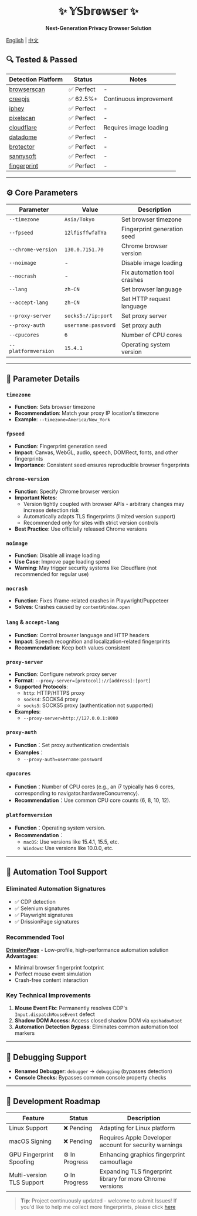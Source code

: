 <div align="center">

# ✨ 𝕐𝕊𝕓𝕣𝕠𝕨𝕤𝕖𝕣 ✨  
**Next-Generation Privacy Browser Solution**

</div>

[English](README-en.md) | [中文](README.md)

## 🔍 Tested & Passed
| Detection Platform                                                  | Status       | Notes                |
|---------------------------------------------------------------------|--------------|----------------------|
| [browserscan](https://browserscan.net)                              | ✅ Perfect    | -                    |
| [creepjs](https://abrahamjuliot.github.io/creepjs/)                 | ✅ 62.5%+     | Continuous improvement |
| [iphey](https://iphey.com)                                          | ✅ Perfect    | -                    |
| [pixelscan](https://pixelscan.net)                                  | ✅ Perfect    | -                    |
| [cloudflare](https://www.cloudflare.com/zh-cn/)                     | ✅ Perfect    | Requires image loading |
| [datadome](https://datadome.co/products/bot-protection/)            | ✅ Perfect    | -                    |
| [brotector](https://kaliiiiiiiiii.github.io/brotector/)             | ✅ Perfect    | -                    |
| [sannysoft](https://bot.sannysoft.com/)                             | ✅ Perfect    | -                    |
| [fingerprint](https://fingerprint.com/products/bot-detection/)      | ✅ Perfect    | -                    |

---

## ⚙️ Core Parameters
| Parameter          | Value               | Description                 |
|--------------------|---------------------|-----------------------------|
| `--timezone`       | `Asia/Tokyo`        | Set browser timezone        |
| `--fpseed`         | `12lfisffwfaTYa`    | Fingerprint generation seed |
| `--chrome-version` | `130.0.7151.70`     | Chrome browser version      |
| `--noimage`        | -                   | Disable image loading       |
| `--nocrash`        | -                   | Fix automation tool crashes |
| `--lang`           | `zh-CN`             | Set browser language        |
| `--accept-lang`    | `zh-CN`             | Set HTTP request language   |
| `--proxy-server`   | `socks5://ip:port`  | Set proxy server            |
| `--proxy-auth`     | `username:password` | Set proxy auth              |
| `--cpucores`       | `6`                 | Number of CPU cores         |
| `--platformversion`| `15.4.1`            | Operating system version    |

---

## 📝 Parameter Details
### **`timezone`**  
- **Function**: Sets browser timezone
- **Recommendation**: Match your proxy IP location's timezone
- **Example**: `--timezone=America/New_York`

### **`fpseed`**  
- **Function**: Fingerprint generation seed
- **Impact**: Canvas, WebGL, audio, speech, DOMRect, fonts, and other fingerprints
- **Importance**: Consistent seed ensures reproducible browser fingerprints

### **`chrome-version`**  
- **Function**: Specify Chrome browser version
- **Important Notes**:
  - Version tightly coupled with browser APIs - arbitrary changes may increase detection risk
  - Automatically adapts TLS fingerprints (limited version support)
  - Recommended only for sites with strict version controls
- **Best Practice**: Use officially released Chrome versions

### **`noimage`**  
- **Function**: Disable all image loading
- **Use Case**: Improve page loading speed
- **Warning**: May trigger security systems like Cloudflare (not recommended for regular use)

### **`nocrash`**  
- **Function**: Fixes iframe-related crashes in Playwright/Puppeteer
- **Solves**: Crashes caused by `contentWindow.open`

### **`lang` & `accept-lang`**
- **Function**: Control browser language and HTTP headers
- **Impact**: Speech recognition and localization-related fingerprints
- **Recommendation**: Keep both values consistent

### **`proxy-server`**  
- **Function**: Configure network proxy server
- **Format**: `--proxy-server=[protocol]://[address]:[port]`
- **Supported Protocols**:
  - `http`: HTTP/HTTPS proxy
  - `socks4`: SOCKS4 proxy
  - `socks5`: SOCKS5 proxy (authentication not supported)
- **Examples**:
  - `--proxy-server=http://127.0.0.1:8080`

### **`proxy-auth`**  
- **Function**：Set proxy authentication credentials
- **Examples**：
  - `--proxy-auth=username:password`

### **`cpucores`**  
- **Function**：Number of CPU cores (e.g., an i7 typically has 6 cores, corresponding to navigator.hardwareConcurrency).
- **Recommendation**：Use common CPU core counts (6, 8, 10, 12).

### **`platformversion`**  
- **Function**：Operating system version.
- **Recommendation**：
  - `macOS`:  Use versions like 15.4.1, 15.5, etc.
  - `Windows`: Use versions like 10.0.0, etc.

---

## 🤖 Automation Tool Support
### Eliminated Automation Signatures
- ✅ CDP detection
- ✅ Selenium signatures
- ✅ Playwright signatures
- ✅ DrissionPage signatures

### Recommended Tool
**[DrissionPage](https://github.com/g1879/DrissionPage)** - Low-profile, high-performance automation solution  
**Advantages**:
- Minimal browser fingerprint footprint
- Perfect mouse event simulation
- Crash-free content interaction

### Key Technical Improvements
1. **Mouse Event Fix**: Permanently resolves CDP's `Input.dispatchMouseEvent` defect
2. **Shadow DOM Access**: Access closed shadow DOM via `opshadowRoot`
3. **Automation Detection Bypass**: Eliminates common automation tool markers

---

## 🐞 Debugging Support
- **Renamed Debugger**: `debugger` → `debugging` (bypasses detection)
- **Console Checks**: Bypasses common console property checks

---

## 🚧 Development Roadmap
| Feature                  | Status     | Description                                                      |
|--------------------------|------------|------------------------------------------------------------------|
| Linux Support            | ❌ Pending  | Adapting for Linux platform                                      |
| macOS Signing            | ❌ Pending  | Requires Apple Developer account for security warnings           |
| GPU Fingerprint Spoofing | ⚙️ In Progress | Enhancing graphics fingerprint camouflage                        |
| Multi-version TLS Support| ⚙️ In Progress | Expanding TLS fingerprint library for more Chrome versions       |

> **Tip**: Project continuously updated - welcome to submit Issues! If you'd like to help me collect more fingerprints, please click [here](https://www.hanyiting.com)
